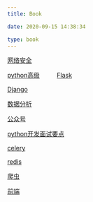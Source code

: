 ```yaml
---
title: Book

date: 2020-09-15 14:38:34

type: book
---
```

<a target="_blank" href="网络安全/index.html">网络安全</a>

<a target="_blank" href="python高级/index.html">python高级</a>&nbsp;&nbsp;&nbsp;&nbsp;&nbsp;&nbsp;&nbsp;&nbsp;&nbsp;&nbsp;<a target="_blank" href="Flask/index.html">Flask</a>

<a target="_blank" href="Django/index.html">Django</a>



<a target="_blank" href="数据分析/index.html">数据分析</a>

<a target="_blank" href="python高级/index.html">公众号</a>

<a target="_blank" href="https://v3u.com/book">python开发面试要点</a>

<a target="_blank" href="celery/index.html">celery</a>

<a target="_blank" href="redis/index.html">redis</a>

<a target="_blank" href="爬虫/index.html">爬虫</a>

<a target="_blank" href="前端/index.html">前端</a>
